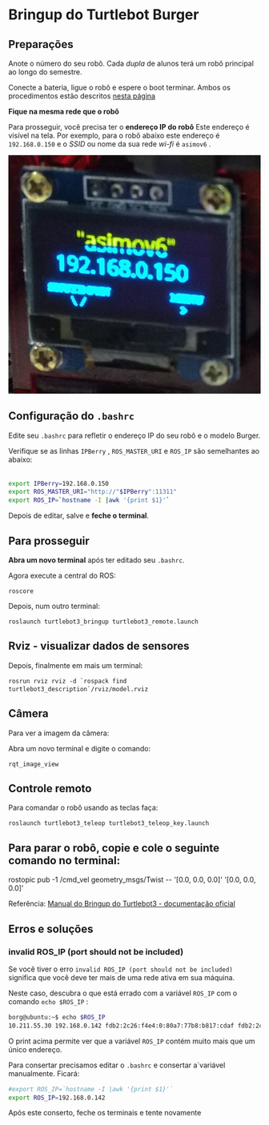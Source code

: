 
# Bringup do Turtlebot Burger

## Preparações

Anote o número do seu robô. Cada *dupla* de alunos terá um robô principal ao longo do semestre.


Conecte a bateria, ligue o robô e espere o boot terminar. Ambos os procedimentos estão descritos [nesta página](turtlebot_procedimentos.md)


**Fique na mesma rede que o robô**


Para prosseguir, você precisa ter o **endereço IP do robô** Este endereço é visível na tela. Por exemplo, para o robô abaixo este endereço é `192.168.0.150` e o *SSID* ou nome da sua rede *wi-fi* é `asimov6` .


![Robô com IP 192.168.0.150 e rede wi-fi asimov6](tela_robot_asimov6.png)



## Configuração do `.bashrc`

Edite seu `.bashrc` para refletir o endereço IP do seu robô e o modelo Burger. 

Verifique se as linhas `IPBerry` , `ROS_MASTER_URI`  e `ROS_IP` são semelhantes ao abaixo:

```bash

export IPBerry=192.168.0.150
export ROS_MASTER_URI="http://"$IPBerry":11311"
export ROS_IP=`hostname -I |awk '{print $1}'`


```

Depois de editar, salve e **feche o terminal**.



## Para prosseguir

**Abra um novo terminal** após ter editado seu `.bashrc`. 

Agora execute a central do ROS:

	roscore

Depois, num outro terminal:

	roslaunch turtlebot3_bringup turtlebot3_remote.launch


## Rviz - visualizar dados de sensores

Depois, finalmente em mais um terminal:


	rosrun rviz rviz -d `rospack find turtlebot3_description`/rviz/model.rviz


## Câmera

Para ver a imagem da câmera:

Abra um novo terminal e digite o comando:

	rqt_image_view


## Controle remoto


Para comandar o robô usando as teclas faça:

	roslaunch turtlebot3_teleop turtlebot3_teleop_key.launch


## Para parar o robô, copie e cole o seguinte comando no terminal:

rostopic pub -1 /cmd_vel geometry_msgs/Twist -- '[0.0, 0.0, 0.0]' '[0.0, 0.0, 0.0]'


Referência: [Manual do Bringup do Turtlebot3 - documentação oficial](http://emanual.robotis.com/docs/en/platform/turtlebot3/bringup/#bringup)

## Erros e soluções

### invalid ROS_IP (port should not be included)

Se você tiver o erro `invalid ROS_IP (port should not be included)`  significa que você deve ter mais de uma rede ativa em sua máquina.

Neste caso, descubra o que está errado com a variável `ROS_IP` com o comando `echo $ROS_IP` :

``` bash
borg@ubuntu:~$ echo $ROS_IP
10.211.55.30 192.168.0.142 fdb2:2c26:f4e4:0:80a7:77b8:b817:cdaf fdb2:2c26:f4e4:0:d7:c701:113c:f996
```

O print acima permite ver que a variável `ROS_IP` contém muito mais que um único endereço. 

Para consertar precisamos editar o `.bashrc`  e consertar a`variável manualmente. Ficará:

```bash
#export ROS_IP=`hostname -I |awk '{print $1}'`
export ROS_IP=192.168.0.142
```
Após este conserto, feche os terminais e tente novamente



	







